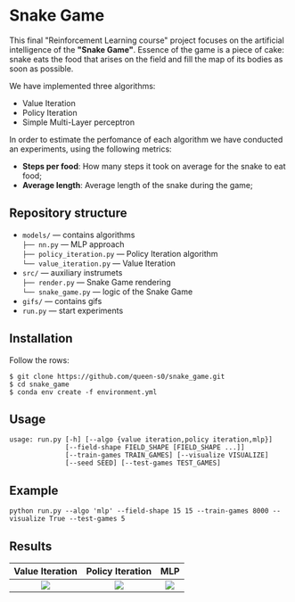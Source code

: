 # Snake Game

This final "Reinforcement Learning course" project focuses on the artificial intelligence of the **"Snake Game"**. Essence of the game is a piece of cake: snake eats the food that arises on the field and fill the map of its bodies as soon as possible. 

We have implemented three algorithms:
* Value Iteration
* Policy Iteration
* Simple Multi-Layer perceptron

In order to estimate the perfomance of each algorithm we have conducted an experiments, using the following metrics:
* **Steps per food**: How many steps it took on average for the snake to eat food;
* **Average length**: Average length of the snake during the game;

## Repository structure

- ```models/``` — contains algorithms \
    ```├── nn.py``` — MLP approach\
    ```├── policy_iteration.py``` — Policy Iteration algorithm\
    ```└── value_iteration.py``` — Value Iteration
- ```src/``` — auxiliary instrumets \
    ```├── render.py``` — Snake Game rendering\
    ```└── snake_game.py``` — logic of the Snake Game
- ```gifs/``` — contains gifs 
- ```run.py``` — start experiments

## Installation

Follow the rows:

```
$ git clone https://github.com/queen-s0/snake_game.git
$ cd snake_game
$ conda env create -f environment.yml
```

## Usage
```
usage: run.py [-h] [--algo {value iteration,policy iteration,mlp}]
              [--field-shape FIELD_SHAPE [FIELD_SHAPE ...]]
              [--train-games TRAIN_GAMES] [--visualize VISUALIZE]
              [--seed SEED] [--test-games TEST_GAMES]
```

## Example
```
python run.py --algo 'mlp' --field-shape 15 15 --train-games 8000 --visualize True --test-games 5
```

## Results

**Value Iteration**             |  **Policy Iteration**   |   **MLP**
:-------------------------:|:-------------------------:|:--------------------------:|
![](gifs/value-iteration.gif)  |  ![](gifs/policy-iteration.gif) | ![](gifs/mlp.gif)